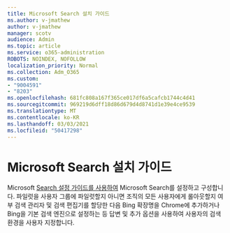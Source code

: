 ```yaml
---
title: Microsoft Search 설치 가이드
ms.author: v-jmathew
author: v-jmathew
manager: scotv
audience: Admin
ms.topic: article
ms.service: o365-administration
ROBOTS: NOINDEX, NOFOLLOW
localization_priority: Normal
ms.collection: Adm_O365
ms.custom:
- "9004591"
- "8203"
ms.openlocfilehash: 681fc808a167f365ce017df6a5cafcb1744c4d41
ms.sourcegitcommit: 969219d6dff18d86d679d4d8741d1e39e4ce9539
ms.translationtype: MT
ms.contentlocale: ko-KR
ms.lasthandoff: 03/03/2021
ms.locfileid: "50417298"
---
```

# <a name="microsoft-search-setup-guide"></a>Microsoft Search 설치 가이드

Microsoft [Search 설정 가이드를 사용하여](https://go.microsoft.com/fwlink/?linkid=2153798) Microsoft Search를 설정하고 구성합니다. 파일럿을 사용자 그룹에 파일럿할지 아니면 조직의 모든 사용자에게 롤아웃할지 여부 검색 관리자 및 검색 편집기를 할당한 다음 Bing 확장명을 Chrome에 추가하거나 Bing을 기본 검색 엔진으로 설정하는 등 답변 및 추가 옵션을 사용하여 사용자의 검색 환경을 사용자 지정합니다.
